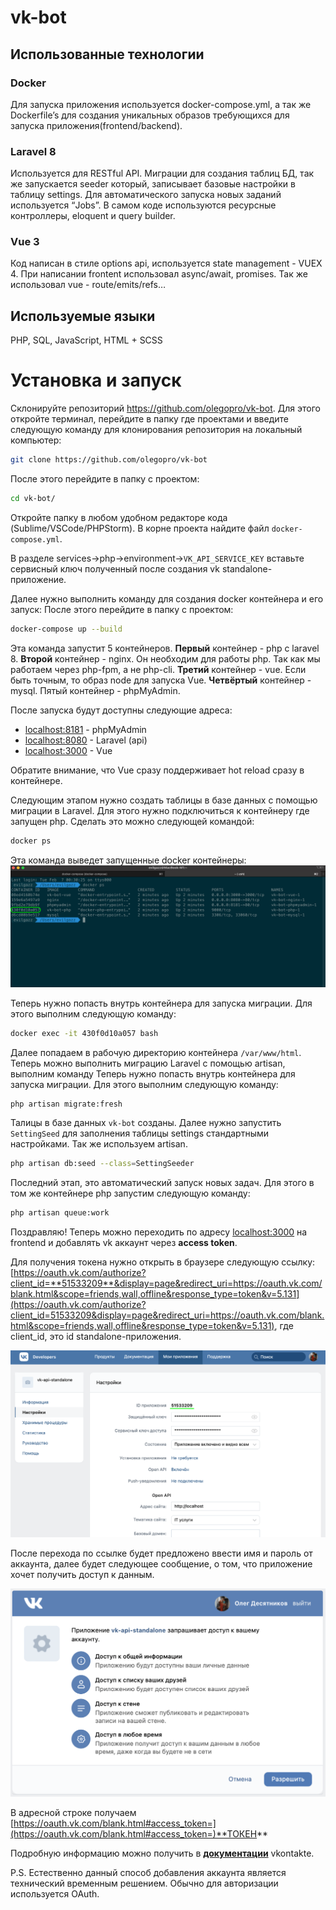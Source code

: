 # vk-bot

## Использованные технологии

### Docker
Для запуска приложения используется docker-compose.yml, а так же Dockerfile’s для создания уникальных образов требующихся для запуска приложения(frontend/backend).

### Laravel 8
Используется для RESTful API. Миграции для создания таблиц БД, так же запускается seeder который, записывает базовые настройки в таблицу settings. Для автоматического запуска новых заданий используется “Jobs”. В самом коде используются ресурсные контроллеры, eloquent и query builder.

### Vue 3
Код написан в стиле options api, используется state management - VUEX 4. При написании frontent использовал async/await, promises. Так же использовал vue - route/emits/refs…

## Используемые языки
PHP, SQL, JavaScript, HTML + SCSS

# Установка и запуск
Склонируйте репозиторий  https://github.com/olegopro/vk-bot. Для этого откройте терминал, перейдите в папку где проектами и введите следующую команду для клонирования репозитория на локальный компьютер:
```bash
git clone https://github.com/olegopro/vk-bot
```
После этого перейдите в папку с проектом:
```bash
cd vk-bot/
```
Откройте папку в любом удобном редакторе кода (Sublime/VSCode/PHPStorm). В корне проекта найдите файл `docker-compose.yml`.

В разделе services→php→environment→`VK_API_SERVICE_KEY` вставьте cервисный ключ полученный после создания vk standalone-приложение.

Далее нужно выполнить команду для создания docker контейнера и его запуск:
После этого перейдите в папку с проектом:
```bash
docker-compose up --build
```
Эта команда запустит 5 контейнеров.
**Первый** контейнер - php с laravel 8. **Второй** контейнер - nginx. Он необходим для работы php. Так как мы работаем через php-fpm, а не php-cli. **Третий** контейнер - vue. Если быть точным, то образ node для запуска Vue. **Четвёртый** контейнер - mysql. Пятый контейнер - phpMyAdmin.

После запуска будут доступны следующие адреса:
- [localhost:8181](http://localhost:8181) - phpMyAdmin
- [localhost:8080](http://localhost:8080) - Laravel (api)
- [localhost:3000](http://localhost:3000) - Vue

Обратите внимание, что Vue сразу поддерживает hot reload сразу в контейнере.

Следующим этапом нужно создать таблицы в базе данных с помощью миграции в Laravel. Для этого нужно подключиться к контейнеру где запущен php. Сделать это можно следующей командой:
```bash
docker ps
```
Эта команда выведет запущенные docker контейнеры:
![Список запущенных контейнеров Docker](./frontend-vue/src/assets/github-images/docker-ps.png)

Теперь нужно попасть внутрь контейнера для запуска миграции. Для этого выполним следующую команду:
```bash
docker exec -it 430f0d10a057 bash
```
Далее попадаем в рабочую директорию контейнера `/var/www/html`. Теперь можно выполнить миграцию Laravel с помощью artisan, выполним команду
Теперь нужно попасть внутрь контейнера для запуска миграции. Для этого выполним следующую команду:
```bash
php artisan migrate:fresh
```
Талицы в базе данных `vk-bot` созданы. Далее нужно запустить `SettingSeed` для заполнения таблицы settings стандартными настройками. Так же используем artisan.
```bash
php artisan db:seed --class=SettingSeeder
```
Последний этап, это автоматический запуск новых задач. Для этого в том же контейнере php запустим следующую команду:
```bash
php artisan queue:work
```
Поздравляю! Теперь можно переходить по адресу [localhost:3000](localhost:3000) на frontend и добавлять vk аккаунт через **access token**.

Для получения токена нужно открыть в браузере следующую ссылку: [https://oauth.vk.com/authorize?client_id=**51533209**&display=page&redirect_uri=https://oauth.vk.com/blank.html&scope=friends,wall,offline&response_type=token&v=5.131](https://oauth.vk.com/authorize?client_id=51533209&display=page&redirect_uri=https://oauth.vk.com/blank.html&scope=friends,wall,offline&response_type=token&v=5.131), 
где client_id, это id standalone-приложения.

![ID приложения](./frontend-vue/src/assets/github-images/vk-client-id-app.png)

После перехода по ссылке будет предложено ввести имя и пароль от аккаунта, далее будет следующее сообщение, о том, что приложение хочет получить доступ к данным.

![Запрос доступа к данным приложения](./frontend-vue/src/assets/github-images/popup-access-app-require.png)

В адресной строке получаем [https://oauth.vk.com/blank.html#access_token=](https://oauth.vk.com/blank.html#access_token=)**ТОКЕН**

Подробную информацию можно получить в [**документации**](https://dev.vk.com/api/access-token/implicit-flow-user) vkontakte.

P.S. Естественно данный способ добавления аккаунта является технический временным решением. Обычно для авторизации используется OAuth.
